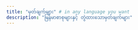 ```yaml
---
title: "မှတ်ချက်များ" # in any language you want
description: "မြန်မာစာစုများနှင့် တွဲထားသောမှတ်ချက်များ"
---
```

